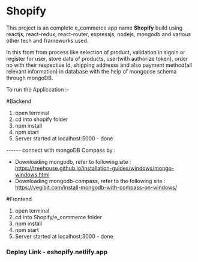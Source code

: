 # Shopify

This project is an complete e_commerce app name <b>Shopify</b> build using reactjs, react-redux, react-router, expressjs, nodejs, mongodb and various other tech and frameworks
used. 

In this from from process like selection of product, validation in signin or register for user, store data of products, user(with authorize token), order no with their respective Id, shipping addresss and also payment method(all relevant information)  in database with the help of mongoose schema through mongoDB.
  


To run the Appliccation :- 

#Backend

1. open terminal
2. cd into shopify folder
3. npm install
4. npm start
5. Server started at localhost:5000 - done

------ connect with mongoDB Compass by :
- Downloading mongodb, refer to following site : https://treehouse.github.io/installation-guides/windows/mongo-windows.html
- Downloading mongodb-compass, refer to the following site : https://vegibit.com/install-mongodb-with-compass-on-windows/


#Frontend

1. open terminal
2. cd into Shopify/e_commerce folder
3. npm install
4. npm start
5. Server started at localhost:3000 - done


### Deploy Link - eshopify.netlify.app
